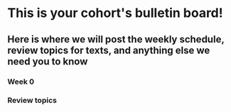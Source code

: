 # This is your cohort's bulletin board! 
## Here is where we will post the weekly schedule, review topics for texts, and anything else we need you to know

<!-- Week number -->
### Week 0
<!-- Monday -->

<!-- Tuesday -->

<!-- Wednesday -->

<!-- Thursday -->

<!-- Friday -->

### Review topics
<!-- * Topic 1 -->
<!-- * Topic 2 -->
<!-- * Topic 3 -->



